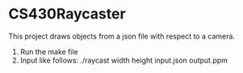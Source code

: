 # CS430Raycaster

This project draws objects from a json file with respect to a camera.

1. Run the make file
2. Input like follows:
	./raycast width height input.json output.ppm
